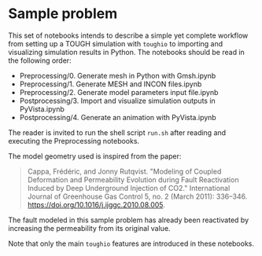 # Sample problem

This set of notebooks intends to describe a simple yet complete workflow from setting up a TOUGH simulation with `toughio` to importing and visualizing simulation results in Python. The notebooks should be read in the following order:

-   Preprocessing/0. Generate mesh in Python with Gmsh.ipynb
-   Preprocessing/1. Generate MESH and INCON files.ipynb
-   Preprocessing/2. Generate model parameters input file.ipynb
-   Postprocessing/3. Import and visualize simulation outputs in PyVista.ipynb
-   Postprocessing/4. Generate an animation with PyVista.ipynb

The reader is invited to run the shell script `run.sh` after reading and executing the Preprocessing notebooks.

The model geometry used is inspired from the paper:

> Cappa, Frédéric, and Jonny Rutqvist. "Modeling of Coupled Deformation and Permeability Evolution during Fault Reactivation Induced by Deep Underground Injection of CO2." International Journal of Greenhouse Gas Control 5, no. 2 (March 2011): 336–346. <https://doi.org/10.1016/j.ijggc.2010.08.005>.

The fault modeled in this sample problem has already been reactivated by increasing the permeability from its original value.

Note that only the main `toughio` features are introduced in these notebooks.
